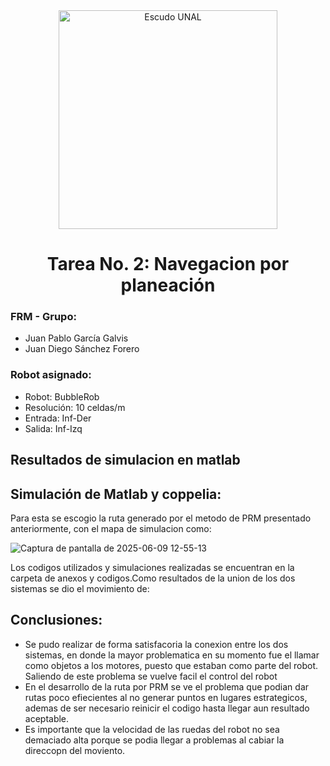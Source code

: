 <div align="center">
<picture>
    <source srcset="https://imgur.com/5bYAzsb.png" media="(prefers-color-scheme: dark)">
    <source srcset="https://imgur.com/Os03JoE.png" media="(prefers-color-scheme: light)">
    <img src="https://imgur.com/Os03JoE.png" alt="Escudo UNAL" width="350px">
</picture>
  
# Tarea No. 2: Navegacion por planeación

</div>

### FRM - Grupo:
- Juan Pablo García Galvis
- Juan Diego Sánchez Forero
### Robot asignado:
* Robot: BubbleRob
* Resolución: 10 celdas/m
* Entrada: Inf-Der
* Salida: Inf-Izq






## Resultados de simulacion en matlab







## Simulación de Matlab y coppelia:

Para esta se escogio la ruta generado por el metodo de PRM presentado anteriormente, con el mapa de simulacion como:


![Captura de pantalla de 2025-06-09 12-55-13](https://github.com/user-attachments/assets/4cbbcdff-3b5f-40bc-a2fa-886ab7afae93)

Los codigos utilizados y simulaciones realizadas se encuentran en la carpeta de anexos y codigos.Como resultados de la union de los dos sistemas se dio el movimiento de:



## Conclusiones:


- Se pudo realizar de forma satisfacoria la conexion entre los dos sistemas, en donde la mayor problematica en su momento fue el llamar como objetos a los motores, puesto que estaban como parte del robot. Saliendo de este problema se vuelve facil el control del robot
- En el desarrollo de la ruta por PRM se ve el problema que podian dar rutas poco efiecientes al no generar puntos en lugares estrategicos, ademas de ser necesario reinicir el codigo hasta llegar aun resultado aceptable.
- Es importante que la velocidad de las ruedas del robot no sea demaciado alta porque se podia llegar a problemas al cabiar la direccopn del moviento.



